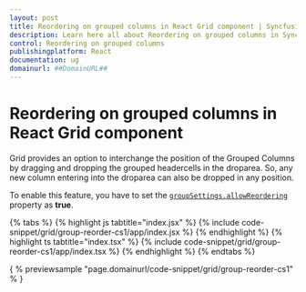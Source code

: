 ```yaml
---
layout: post
title: Reordering on grouped columns in React Grid component | Syncfusion
description: Learn here all about Reordering on grouped columns in Syncfusion React Grid component of Syncfusion Essential JS 2 and more.
control: Reordering on grouped columns 
publishingplatform: React
documentation: ug
domainurl: ##DomainURL##
---
```


# Reordering on grouped columns in React Grid component

Grid provides an option to interchange the position of the Grouped Columns by dragging and dropping the grouped headercells in the droparea. So, any new column entering into the droparea can also be dropped in any position.

To enable this feature, you have to set the [`groupSettings.allowReordering`](https://ej2.syncfusion.com/angular/documentation/api/grid/groupSettings/#allowReordering) property as **true**.

{% tabs %}
{% highlight js tabtitle="index.jsx" %}
{% include code-snippet/grid/group-reorder-cs1/app/index.jsx %}
{% endhighlight %}
{% highlight ts tabtitle="index.tsx" %}
{% include code-snippet/grid/group-reorder-cs1/app/index.tsx %}
{% endhighlight %}
{% endtabs %}

{ % previewsample "page.domainurl/code-snippet/grid/group-reorder-cs1" % }